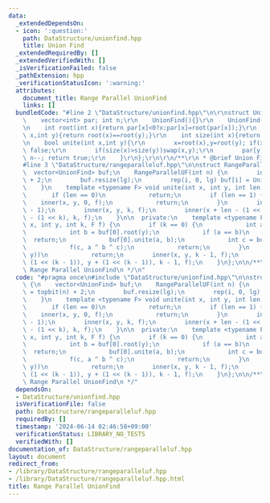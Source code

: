 ```yaml
---
data:
  _extendedDependsOn:
  - icon: ':question:'
    path: DataStructure/unionfind.hpp
    title: Union Find
  _extendedRequiredBy: []
  _extendedVerifiedWith: []
  _isVerificationFailed: false
  _pathExtension: hpp
  _verificationStatusIcon: ':warning:'
  attributes:
    document_title: Range Parallel UnionFind
    links: []
  bundledCode: "#line 2 \"DataStructure/unionfind.hpp\"\n\r\nstruct UnionFind{\r\n\
    \    vector<int> par; int n;\r\n    UnionFind(){}\r\n    UnionFind(int _n):par(_n,-1),n(_n){}\r\
    \n    int root(int x){return par[x]<0?x:par[x]=root(par[x]);}\r\n    bool same(int\
    \ x,int y){return root(x)==root(y);}\r\n    int size(int x){return -par[root(x)];}\r\
    \n    bool unite(int x,int y){\r\n        x=root(x),y=root(y); if(x==y)return\
    \ false;\r\n        if(size(x)>size(y))swap(x,y);\r\n        par[y]+=par[x]; par[x]=y;\
    \ n--; return true;\r\n    }\r\n};\r\n\r\n/**\r\n * @brief Union Find\r\n */\n\
    #line 3 \"DataStructure/rangeparalleluf.hpp\"\n\nstruct RangeParallelUF {\n  \
    \  vector<UnionFind> buf;\n    RangeParallelUF(int n) {\n        int lg = topbit(n)\
    \ + 2;\n        buf.resize(lg);\n        rep(i, 0, lg) buf[i] = UnionFind(n);\n\
    \    }\n    template <typename F> void unite(int x, int y, int len, F f) {\n \
    \       if (len == 0)\n            return;\n        if (len == 1) {\n        \
    \    inner(x, y, 0, f);\n            return;\n        }\n        int k = topbit(len\
    \ - 1);\n        inner(x, y, k, f);\n        inner(x + len - (1 << k), y + len\
    \ - (1 << k), k, f);\n    }\n\n  private:\n    template <typename F> void inner(int\
    \ x, int y, int k, F f) {\n        if (k == 0) {\n            int a = buf[0].root(x);\n\
    \            int b = buf[0].root(y);\n            if (a == b)\n              \
    \  return;\n            buf[0].unite(a, b);\n            int c = buf[0].root(x);\n\
    \            f(c, a ^ b ^ c);\n            return;\n        }\n        if (!buf[k].unite(x,\
    \ y))\n            return;\n        inner(x, y, k - 1, f);\n        inner(x +\
    \ (1 << (k - 1)), y + (1 << (k - 1)), k - 1, f);\n    }\n};\n\n/**\n * @brief\
    \ Range Parallel UnionFind\n */\n"
  code: "#pragma once\n#include \"DataStructure/unionfind.hpp\"\n\nstruct RangeParallelUF\
    \ {\n    vector<UnionFind> buf;\n    RangeParallelUF(int n) {\n        int lg\
    \ = topbit(n) + 2;\n        buf.resize(lg);\n        rep(i, 0, lg) buf[i] = UnionFind(n);\n\
    \    }\n    template <typename F> void unite(int x, int y, int len, F f) {\n \
    \       if (len == 0)\n            return;\n        if (len == 1) {\n        \
    \    inner(x, y, 0, f);\n            return;\n        }\n        int k = topbit(len\
    \ - 1);\n        inner(x, y, k, f);\n        inner(x + len - (1 << k), y + len\
    \ - (1 << k), k, f);\n    }\n\n  private:\n    template <typename F> void inner(int\
    \ x, int y, int k, F f) {\n        if (k == 0) {\n            int a = buf[0].root(x);\n\
    \            int b = buf[0].root(y);\n            if (a == b)\n              \
    \  return;\n            buf[0].unite(a, b);\n            int c = buf[0].root(x);\n\
    \            f(c, a ^ b ^ c);\n            return;\n        }\n        if (!buf[k].unite(x,\
    \ y))\n            return;\n        inner(x, y, k - 1, f);\n        inner(x +\
    \ (1 << (k - 1)), y + (1 << (k - 1)), k - 1, f);\n    }\n};\n\n/**\n * @brief\
    \ Range Parallel UnionFind\n */"
  dependsOn:
  - DataStructure/unionfind.hpp
  isVerificationFile: false
  path: DataStructure/rangeparalleluf.hpp
  requiredBy: []
  timestamp: '2024-06-14 02:46:58+09:00'
  verificationStatus: LIBRARY_NO_TESTS
  verifiedWith: []
documentation_of: DataStructure/rangeparalleluf.hpp
layout: document
redirect_from:
- /library/DataStructure/rangeparalleluf.hpp
- /library/DataStructure/rangeparalleluf.hpp.html
title: Range Parallel UnionFind
---
```

